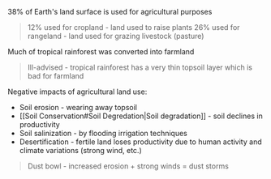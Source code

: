 38% of Earth's land surface is used for agricultural purposes

> 12% used for cropland - land used to raise plants
> 26% used for rangeland - land used for grazing livestock (pasture)

Much of tropical rainforest was converted into farmland 

> Ill-advised - tropical rainforest has a very thin topsoil layer which is bad for farmland

Negative impacts of agricultural land use:

- Soil erosion - wearing away topsoil
- [[Soil Conservation#Soil Degredation|Soil degradation]] - soil declines in productivity
- Soil salinization - by flooding irrigation techniques
- Desertification - fertile land loses productivity due to human activity and climate variations (strong wind, etc.)

> Dust bowl - increased erosion + strong winds = dust storms
